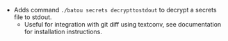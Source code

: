 - Adds command `./batou secrets decrypttostdout` to decrypt a secrets file to stdout.
  - Useful for integration with git diff using textconv, see documentation for installation instructions.
